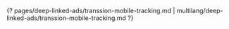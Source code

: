 {? pages/deep-linked-ads/transsion-mobile-tracking.md | multilang/deep-linked-ads/transsion-mobile-tracking.md ?}
